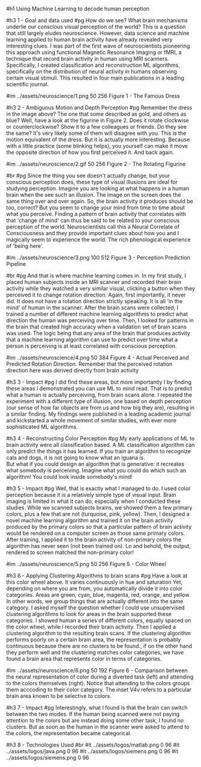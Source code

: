 #h1 Using Machine Learning to decode human perception

#h3 1 - Goal and data used
#pg How do we see? What brain mechanisms underlie our conscious visual perception of the world? This is a question that still largely eludes neuroscience. However, data science and machine learning applied to human brain activity have already revealed very interesting clues. I was part of the first wave of neuroscientists pioneering this approach using functional Magnetic Resonance Imaging or fMRI, a technique that record brain activity in human using MRI scanners. Specifically, I created classification and reconstruction ML algorithms, specifically on the distribution of neural activity in humans observing certain visual stimuli. This resulted in four main publications in a leading scientific journal. 

#im ../assets/neuroscience/1.png 50 256 Figure 1 - The Famous Dress

#h3 2 - Ambiguous Motion and Depth Perception
#pg Remember the dress in the image above? The one that some described as gold, and others as blue? Well, have a look at the figurine in Figure 2. Does it rotate clockwise or counterclockwise? Show it to a few colleagues or friends. Do they see the same? It's very likely some of them will disagree with you. This is the motion equivalent of the dress. But it is actually more interesting. Because with a little practice (some blinking helps), you yourself can make it move the opposite direction of how you first perceived it. And back again. 

#im ../assets/neuroscience/2.gif 50 256 Figure 2 - The Rotating Figurine

#br
#pg Since the thing you see doesn't actually change, but your conscious perception does, these type of visual illusions are ideal for studying perception. Imagine you are looking at what happens in a human brain when the see such an illusion. The image on the screen does the same thing over and over again. So, the brain activity it produces should be too, correct? But you seem to change your mind from time to time about what you perceive. Finding a pattern of brain activity that correlates with that 'change of mind' can thus be said to be related to your conscious perception of the world. Neuroscientists call this a Neural Correlate of Consciousness and they provide important clues about how you and I magically seem to experience the world. The rich phenological experience of 'being here'. 
	
#im ../assets/neuroscience/3.png 100 512 Figure 3 - Perception Prediction Pipeline

#br
#pg And that is where machine learning comes in. In my first study, I placed human subjects inside an MRI scanner and recorded their brain activity while they watched a very similar visual, clicking a button when they perceived it to change rotation direction. Again, first importantly, it never did. It does not have a rotation direction strictly speaking. It is all 'in the mind' of human in the scanner. After the brain scans were collected, I trained a number of different machine learning algorithms to predict what direction the human was perceiving over time. Then, I looked for patterns in the brain that created high accuracy when a validation set of brain scans was used. The logic being that any area of the brain that produces activity that a machine learning algorithm can use to predict over time what a person is perceiving is at least correlated with conscious perception. 

#im ../assets/neuroscience/4.png 50 384 Figure 4 - Actual Perceived and Predicted Rotation Direction. Remember that the perceived rotation direction here was derived directly from brain activity

#h3 3 - Impact
#pg I did find these areas, but more importantly I by finding these areas I demonstrated you can use ML to mind read. That is to predict what a human is actually perceiving, from brain scans alone. I repeated the experiment with a different type of illusion, one based on depth perception (our sense of how far objects are from us and how big they are), resulting in a similar finding. My findings were published in a leading academic journal and kickstarted a whole movement of similar studies, with ever more sophisticated ML algorithms.

#h3 4 - Reconstructing Color Perception
#pg My early applications of ML to brain activity were all classification based. A ML classification algorithm can only predict the things it has learned. If you train an algorithm to recognize cats and dogs, it is not going to know what an iguana is.  
But what if you could design an algorithm that is generative: it recreates what somebody is perceiving. Imagine what you could do which such an algorithm! You could look inside somebody's mind! 

#h3 5 - Impact
#pg Well, that is exactly what I managed to do. I used color perception because it is a relatively simple type of visual input. Brain imaging is limited in what it can do, especially when I conducted these studies. While we scanned subjects brains, we showed them a few primary colors, plus a few that are not (turquoise, pink, yellow). Then, I designed a novel machine learning algorithm and trained it on the brain activity produced by the primary colors so that a particular pattern of brain activity would be rendered on a computer screen as those same primary colors. After training, I applied it to the brain activity of non-primary colors the algorithm has never seen (not been trained on). Lo and behold, the output, rendered to screen matched the non-primary color! 

#im ../assets/neuroscience/5.png 50 256 Figure 5 - Color Wheel

#h3 6 - Applying Clustering Algorithms to brain scans
#pg Have a look at this color wheel above. It varies continuously in hue and saturation Yet, depending on where you are from, you automatically divide it into color categories. Areas are green, cyan, blue, magenta, red, orange, and yellow. In other words, we group things that are actually different into the same category. I asked myself the question whether I could use unsupervised clustering algorithms to look for areas in the brain supported these categories. I showed human a series of different colors, equally spaced on the color wheel, while I recorded their brain activity. Then I applied a clustering algorithm to the resulting brain scans. If the clustering algorithm performs poorly on a certain brain area, the representation is probably continuous because there are no clusters to be found., if on the other hand they perform well and the clustering matches color categories, we have found a brain area that represents color in terms of categories. 

#im ../assets/neuroscience/6.png 50 192 Figure 6 - Comparison between the neural representation of color during a diverted task (left) and attending to the colors themselves (right). Notice that attending to the colors groups them acccoding to their color category. The inset V4v refers to a particular brain area known to be selective to colors. 

#h3 7 - Impact 
#pg Interestingly, what I found is that the brain can switch between the two modes. If the human being scanned were not paying attention to the colors but are instead doing some other task, I found no clusters. But as soon as the human in the scanner were asked to attend to the colors, the representation became categorical. 

#h3 8 - Technologies Used
#br 
#it ../assets/logos/matlab.png 0 96 
#it ../assets/logos/java.png 0 96 
#it ../assets/logos/siemens.png 0 96 
#it ../assets/logos/siemens.png 0 96 


